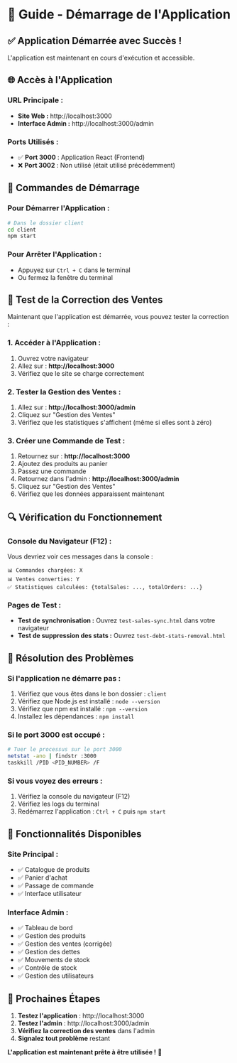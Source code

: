 # 🚀 Guide - Démarrage de l'Application

## ✅ **Application Démarrée avec Succès !**

L'application est maintenant en cours d'exécution et accessible.

## 🌐 **Accès à l'Application**

### **URL Principale :**
- **Site Web :** http://localhost:3000
- **Interface Admin :** http://localhost:3000/admin

### **Ports Utilisés :**
- ✅ **Port 3000** : Application React (Frontend)
- ❌ **Port 3002** : Non utilisé (était utilisé précédemment)

## 🔧 **Commandes de Démarrage**

### **Pour Démarrer l'Application :**
```bash
# Dans le dossier client
cd client
npm start
```

### **Pour Arrêter l'Application :**
- Appuyez sur `Ctrl + C` dans le terminal
- Ou fermez la fenêtre du terminal

## 🧪 **Test de la Correction des Ventes**

Maintenant que l'application est démarrée, vous pouvez tester la correction :

### **1. Accéder à l'Application :**
1. Ouvrez votre navigateur
2. Allez sur : **http://localhost:3000**
3. Vérifiez que le site se charge correctement

### **2. Tester la Gestion des Ventes :**
1. Allez sur : **http://localhost:3000/admin**
2. Cliquez sur "Gestion des Ventes"
3. Vérifiez que les statistiques s'affichent (même si elles sont à zéro)

### **3. Créer une Commande de Test :**
1. Retournez sur : **http://localhost:3000**
2. Ajoutez des produits au panier
3. Passez une commande
4. Retournez dans l'admin : **http://localhost:3000/admin**
5. Cliquez sur "Gestion des Ventes"
6. Vérifiez que les données apparaissent maintenant

## 🔍 **Vérification du Fonctionnement**

### **Console du Navigateur (F12) :**
Vous devriez voir ces messages dans la console :
```
📊 Commandes chargées: X
📊 Ventes converties: Y
✅ Statistiques calculées: {totalSales: ..., totalOrders: ...}
```

### **Pages de Test :**
- **Test de synchronisation :** Ouvrez `test-sales-sync.html` dans votre navigateur
- **Test de suppression des stats :** Ouvrez `test-debt-stats-removal.html`

## 🚨 **Résolution des Problèmes**

### **Si l'application ne démarre pas :**
1. Vérifiez que vous êtes dans le bon dossier : `client`
2. Vérifiez que Node.js est installé : `node --version`
3. Vérifiez que npm est installé : `npm --version`
4. Installez les dépendances : `npm install`

### **Si le port 3000 est occupé :**
```bash
# Tuer le processus sur le port 3000
netstat -ano | findstr :3000
taskkill /PID <PID_NUMBER> /F
```

### **Si vous voyez des erreurs :**
1. Vérifiez la console du navigateur (F12)
2. Vérifiez les logs du terminal
3. Redémarrez l'application : `Ctrl + C` puis `npm start`

## 📱 **Fonctionnalités Disponibles**

### **Site Principal :**
- ✅ Catalogue de produits
- ✅ Panier d'achat
- ✅ Passage de commande
- ✅ Interface utilisateur

### **Interface Admin :**
- ✅ Tableau de bord
- ✅ Gestion des produits
- ✅ Gestion des ventes (corrigée)
- ✅ Gestion des dettes
- ✅ Mouvements de stock
- ✅ Contrôle de stock
- ✅ Gestion des utilisateurs

## 🎯 **Prochaines Étapes**

1. **Testez l'application** : http://localhost:3000
2. **Testez l'admin** : http://localhost:3000/admin
3. **Vérifiez la correction des ventes** dans l'admin
4. **Signalez tout problème** restant

**L'application est maintenant prête à être utilisée !** 🎉
